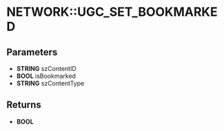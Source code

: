 # NETWORK::UGC_SET_BOOKMARKED

## Parameters
* **STRING** szContentID
* **BOOL** isBookmarked
* **STRING** szContentType

## Returns
* **BOOL**
